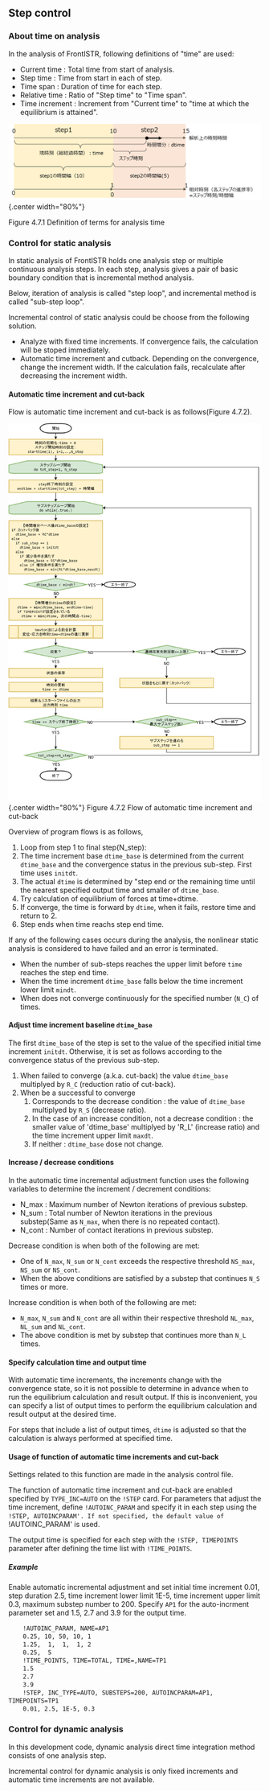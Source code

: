 ## Step control

### About time on analysis

In the analysis of FrontISTR, following definitions of "time" are used:

  - Current time : Total time from start of analysis.
  - Step time : Time from start in each of step.
  - Time span : Duration of time for each step.
  - Relative time : Ratio of "Step time" to "Time span".
  - Time increment : Increment from "Current time" to "time at which the equilibrium is attained".

![Definition of terms for analysis time](media/analysis07_01.png){.center width="80%"}

Figure 4.7.1 Definition of terms for analysis time


### Control for static analysis

In static analysis of FrontISTR holds one analysis step  or multiple continuous analysis steps. In each step, analysis gives a  pair of  basic boundary condition that is incremental method analysis.

Below, iteration of analysis is called "step loop", and incremental method is called "sub-step loop".

Incremental control of static analysis could be choose from the following solution.

- Analyze with fixed time increments. If convergence fails, the calculation will be stoped immediately.
- Automatic time increment and cutback. Depending on the convergence, change the increment width. If the calculation fails, recalculate after decreasing the increment width.

#### Automatic time increment and cut-back

Flow is automatic time increment and cut-back is as follows(Figure 4.7.2).

![Flow of automatic time increment and cut-back](media/analysis07_02.png){.center width="80%"}
Figure 4.7.2 Flow of automatic time increment and cut-back

Overview of program flows is as follows,

1. Loop from step 1 to final step(N_step):
2. The time increment base `dtime_base` is determined from the current `dtime_base` and the convergence status in the previous sub-step. First time uses `initdt`. 
1. The actual `dtime` is determined by "step end or the remaining time until the nearest specified output time and smaller of `dtime_base`.
1. Try calculation of equilibrium of forces at time+dtime.
1. If converge, the time is forward by `dtime`, when it fails, restore time and  return to 2.
1. Step ends when time reachs step end time.

If any of the following cases occurs during the analysis, the nonlinear static analysis is considered to have failed and an error is terminated.

- When the number of sub-steps reaches the upper limit before `time` reaches the step end time.
- When the time increment `dtime_base` falls below the time increment lower limit `mindt`.
- When does not converge continuously for the specified number (`N_C`) of times.

#### Adjust time increment baseline `dtime_base`

The first `dtime_base` of the step is set to the value of the specified initial time increment `initdt`.
Otherwise, it is set as follows according to the convergence status of the previous sub-step.

1. When failed to converge (a.k.a. cut-back) the value `dtime_base` multiplyed by `R_C` (reduction ratio of cut-back).
1. When be a successful to converge
    1. Corresponds to the decrease condition : the value of `dtime_base` multiplyed by `R_S` (decrease ratio). 
    2. In the case of an increase condition, not a decrease condition : the smaller value of 'dtime_base' multiplyed by 'R_L' (increase ratio) and the time increment upper limit `maxdt`.
    3. If neither : `dtime_base` dose not change.

#### Increase / decrease conditions

In the automatic time incremental adjustment function uses the following variables to determine the increment / decrement conditions:

- N_max : Maximum number of Newton iterations of previous substep.
- N_sum : Total number of Newton iterations in the previous substep(Same as `N_max`, when there is no repeated contact).
- N_cont : Number of contact iterations in previous substep.

Decrease condition is when both of the following are met:

- One of `N_max`, `N_sum` or `N_cont` exceeds the respective threshold `NS_max`, `NS_sum` or `NS_cont`.
- When the above conditions are satisfied by a substep that continues `N_S` times or more.

Increase condition is when both of the following are met:

- `N_max`, `N_sum` and `N_cont` are all within their respective threshold `NL_max`, `NL_sum` and `NL_cont`.
- The above condition is met by substep that continues more than `N_L` times.

#### Specify calculation time and output time

With automatic time increments, the increments change with the convergence state,
so it is not possible to determine in advance when to run the equilibrium calculation and result output.
If this is inconvenient, you can specify a list of output times to perform the equilibrium calculation
and result output at the desired time.

For steps that include a list of output times, `dtime` is adjusted so that the calculation is always performed at specified time.

#### Usage of function of automatic time increments and cut-back

Settings related to this function are made in the analysis control file.

The function of automatic time increment and cut-back are enabled specified by `TYPE_INC=AUTO` on the `!STEP` card.
For parameters that adjust the time increment, define `!AUTOINC_PARAM` and specify it in each step using the `!STEP, AUTOINCPARAM'.
If not specified, the default value of `!AUTOINC_PARAM' is used.

The output time is specified for each step with the `!STEP, TIMEPOINTS` parameter after defining the time list with `!TIME_POINTS`.

##### Example

Enable automatic incremental adjustment and set initial time increment 0.01, step duration 2.5, time increment lower limit 1E-5, time increment upper limit 0.3, maximum substep number to 200.
Specify `AP1` for the auto-incrment parameter set and 1.5, 2.7 and 3.9 for the output time.

```
    !AUTOINC_PARAM, NAME=AP1
    0.25, 10, 50, 10, 1
    1.25,  1,  1,  1, 2
    0.25,  5
    !TIME_POINTS, TIME=TOTAL, TIME=,NAME=TP1
    1.5
    2.7
    3.9
    !STEP, INC_TYPE=AUTO, SUBSTEPS=200, AUTOINCPARAM=AP1, TIMEPOINTS=TP1
    0.01, 2.5, 1E-5, 0.3
```

### Control for dynamic analysis

In this development code, dynamic analysis direct time integration method consists of one analysis step.

Incremental control for dynamic analysis is only fixed increments and automatic time increments are not available.


